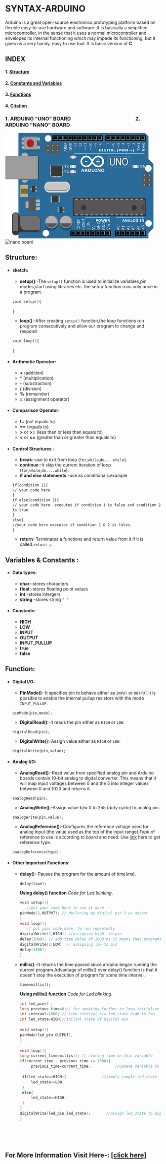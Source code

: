 # SYNTAX-ARDUINO
Arduino is a great open-source electronics prototyping platform based on flexible easy-to-use hardware and software. It is basically a simplified microcontroller, in the sense that it uses a normal microcontroller and envelopes its internal functioning which may impede its functioning, but it gives us a very handy, easy to use tool.
It is basic version of **C**
## INDEX
#### 1. [Structure](#struct)
#### 2. [Constants and Variables](#variable)
#### 3. [Functions](#func)
#### 4. [Citation](#sex)


### 1. ARDUINO "UNO" BOARD &nbsp; &nbsp; &nbsp; &nbsp; &nbsp; &nbsp; &nbsp; &nbsp; &nbsp; &nbsp; &nbsp; &nbsp;&nbsp; &nbsp; &nbsp; &nbsp; &nbsp; &nbsp; &nbsp; &nbsp; &nbsp; &nbsp; &nbsp; &nbsp; &nbsp; &nbsp; &nbsp; 2. ARDUINO "NANO" BOARD


![image uno arduino board](https://raw.githubusercontent.com/Vanu1/syntax-arduino/master/arduino3.png) ![nano board](https://www.behind-the-scenes.co.za/wp-content/uploads/arduino-nano-v3-basic-pinout.jpg)

 


<!--![nano board](https://www.behind-the-scenes.co.za/wp-content/uploads/arduino-nano-v3-basic-pinout.jpg)-->

<a name="struct"></a>
## Structure:
* #### sketch:
  * **setup()**:-The `setup()` function is used to initialize variables,pin modes,start using libraries etc. the setup function runs only once in a program.
  ```
  void setup(){
  
  }
  ```
  * **loop()**:-After creating `setup()` function,the loop functions run program consecutively and allow our program to change and respond
  ```
  void loop(){
  
  }
  ```

* #### Arithmetic Operator:
  * **+** (addition)
  *  \* (multiplication)
  * **-** (substraction)
  * **/** (division)
  * **%** (remainder)
  * **=** (assignment operator)
* #### Comparison Operator:
  * **!=** (not equals to)
  * **==** (equals to)
  * **>** or **>=** (less than or less than equals to)
  * **<** or **<=** (greater than or greater than equals to)
* #### Control Structures :
  * **break**:-use to exit from loop (`for`,`while`,`do....while`).
  * **continue**:-It skip the current iteration of loop (`for`,`while`,`do....while`).
  * **if and else statements**:-use as conditionals.example
  ```
  if(condition 1){
  // your code here
  }
  if else(condition 2){
  // your code here  executes if condition 1 is false and condition 2 is true
  }
  else{
  //your code here executes if condition 1 & 2 is false.
  }
  ```
  * **return**:-Terminates a functions and return value from it if it is called.`return ;`.

<a name="variable"></a>
## Variables & Constants :
* #### Data types:
  * **char**:-stores characters 
  * **float**:-stores floating point values 
  * **int**:-stores intergers
  * **string**:-stores string `" "`
  
* #### Constants:
  * **HIGH**
  * **LOW**
  * **INPUT**
  * **OUTPUT**
  * **INPUT_PULLUP**
  * **true**
  * **false**
  
  
<a name="func"></a>  
## Function:
* #### Digital I/O:
  * **PinMode()**:-It specifies pin to behave either as `INPUT` or `OUTPUT`.It is possible to enable the internal pullup resistors with the mode `INPUT_PULLUP`.
  
  ```
  pinMode(pin,mode);
  ```
  * **DigitalRead()**:-It reads the pin either as `HIGH` or `LOW`.
  
  ```
  digitalRead(pin);
  ```
  * **DigitalWrite()**:-Assign value either as `HIGH` or `LOW`.
  ```
  digitalWrite(pin,value);
  ```
 * #### Analog I/O:
   * **AnalogRead()**:-Read value from specified analog pin and Arduino boards contain 10-bit analog to digital converter. This means that it  will map input voltages between 0 and the 5 into integer values between 0 and 1023 and returns it.
   ```
   analogRead(pin);  
   ```
   * **AnalogWrite()**:-Assign value b/w 0 to 255 (*duty cycle*) to analog pin.
   ```
   analogWrite(pin,value);
   ```
   * **AnalogReference()**:-Configures the reference voltage used for analog input (the value used as the top of the input range).Type of reference to use is according to board and need. Use [link](https://www.arduino.cc/reference/en/language/functions/analog-io/analogreference/) here to get reference type.
   ```
   analogReference(type);
   ```
 * #### Other Important Functions:
   * **delay()**:-Pauses the program for the amount of time(*ms*).
	 ```
	 delay(time);
	 ```
	 **Using delay() function** *Code for Led blinking*.
	 <!--![](https://raw.githubusercontent.com/Vanu1/syntax-arduino/master/2020-04-13.png)-->
	 ```c
	 void setup(){
	 	//put your code here to run it once
	 pinMode(2,OUTPUT); // declaring my digital pin 2 as output
	 }
	 void loop(){
	 	// put your code here, to run repeatedly
	 digitalWrite(2,HIGH); //assigning high  to pin
	 delay(1000); // add time delay of 1000 ms it means that programs completely stop and wait for that time interval
	 digitalWrite(2,LOW); // assigning low to pin
	 delay(1000);
	 }
	 ```
	  
	 
	 
   * **millis()**:-It returns the time passed since arduino began running the current program.Advantage of millis() over delay()          	function is that it doesn't stop the execution of program for some time interval.
	 ```
	 time=millis();
	 ```
	 **Using millis() function** *Code for Led blinking*.
       <!--![](https://raw.githubusercontent.com/Vanu1/syntax-arduino/master/capture3.PNG)-->
       ```c
       int led_pin=2 ;
       long previous_time=0;// for updating further in loop initialize it with 0
       int interval=1000; // time interval b/w led_state high to low
       int led_state=HIGH;//initial state of digital pin
       
       void setup(){
       pinMode(led_pin,OUTPUT);
       }
      
       void loop(){
       long current_time=millis(); // storing time in this variable
       if(current_time - previous_time >= 1000){
       	    previous_time=current_time;           //update variable to maintain led state high or low for certain interval
	    
	    if(led_state==HIGH){                //simply toogle led_state
	    	led_state==LOW;
	    }
	    else{
	    	led_state==HIGH;
	    }
      }
      digitalWrite(led_pin,led_state);       //assign led_state to digitalpin
      }    
	    
	    



  
  <a name="sex"></a>
## **For More Information Visit Here-:  [[click here]](https://www.arduino.cc/reference/en/)** 
  
  
  
  
   
   
